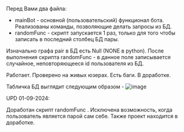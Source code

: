 Перед Вами два файла:
  - mainBot - основной (пользовательский) функционал бота. Реализованы команды, позволяющие делать запросы из БД. 
  - randomFunc - скрипт запускается 1 раз, только для того чтобы записать в последний столбец БД пары.

Изначально графа pair в БД есть Null (NONE в python). После выполнения скрипта randomFunc - в данное поле записывается случайное, неповторяющееся id пользователя из БД.

Работает. Проверено на живых юзерах. Есть баги. В доработке.

Табличка БД выглядит следующим образом - ![image](https://github.com/Rige214/secretSantaTelegramBot/assets/40599394/a9493624-e6e7-4880-873e-3c8c6609a31f)

UPD 01-09-2024: 

Доработан скрипт randomFunc . Исключена возможность, когда пользователь является парой сам себе.  Также проект находится в доработке. 
